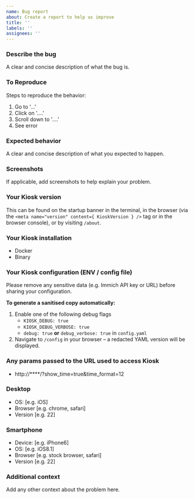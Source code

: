 ```yaml
---
name: Bug report
about: Create a report to help us improve
title: ''
labels: ''
assignees: ''
---
```


### Describe the bug
A clear and concise description of what the bug is.

### To Reproduce
Steps to reproduce the behavior:
1. Go to '...'
2. Click on '....'
3. Scroll down to '....'
4. See error

### Expected behavior
A clear and concise description of what you expected to happen.

### Screenshots
If applicable, add screenshots to help explain your problem.

### Your Kiosk version
This can be found on the startup banner in the terminal, in the browser (via the `<meta name="version" content={ KioskVersion } />` tag or in the browser console), or by visiting `/about`.

### Your Kiosk installation
- Docker
- Binary

### Your Kiosk configuration (ENV / config file)
Please remove any sensitive data (e.g. Immich API key or URL) before sharing your configuration.

**To generate a sanitised copy automatically:**

1. Enable one of the following debug flags
   - `KIOSK_DEBUG: true`
   - `KIOSK_DEBUG_VERBOSE: true`
   - `debug: true` **or** `debug_verbose: true` in `config.yaml`
2. Navigate to `/config` in your browser – a redacted YAML version will be displayed.

### Any params passed to the URL used to access Kiosk
- http://****/?show_time=true&time_format=12

### Desktop
- OS: [e.g. iOS]
- Browser [e.g. chrome, safari]
- Version [e.g. 22]

### Smartphone
- Device: [e.g. iPhone6]
- OS: [e.g. iOS8.1]
- Browser [e.g. stock browser, safari]
- Version [e.g. 22]

### Additional context
Add any other context about the problem here.
